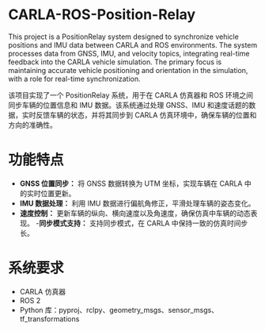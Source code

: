 # CARLA-ROS-Position-Relay
This project is a PositionRelay system designed to synchronize vehicle positions and IMU data between CARLA and ROS environments. The system processes data from GNSS, IMU, and velocity topics, integrating real-time feedback into the CARLA vehicle simulation. The primary focus is maintaining accurate vehicle positioning and orientation in the simulation, with a role for real-time synchronization.

该项目实现了一个 PositionRelay 系统，用于在 CARLA 仿真器和 ROS 环境之间同步车辆的位置信息和 IMU 数据。该系统通过处理 GNSS、IMU 和速度话题的数据，实时反馈车辆的状态，并将其同步到 CARLA 仿真环境中，确保车辆的位置和方向的准确性。

# 功能特点
- **GNSS 位置同步：** 将 GNSS 数据转换为 UTM 坐标，实现车辆在 CARLA 中的实时位置更新。
- **IMU 数据处理：** 利用 IMU 数据进行偏航角修正，平滑处理车辆的姿态变化。
- **速度控制：** 更新车辆的纵向、横向速度以及角速度，确保仿真中车辆的动态表现。
-**同步模式支持：** 支持同步模式，在 CARLA 中保持一致的仿真时间步长。
# 系统要求
- CARLA 仿真器
- ROS 2
- Python 库：pyproj、rclpy、geometry_msgs、sensor_msgs、tf_transformations
